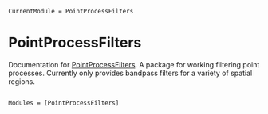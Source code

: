 ```@meta
CurrentModule = PointProcessFilters
```

# PointProcessFilters

Documentation for [PointProcessFilters](https://github.com/SDS-EPFL/PointProcessFilters.jl).
A package for working filtering point processes. Currently only provides bandpass filters for a variety of spatial regions.

```@index
```

```@autodocs
Modules = [PointProcessFilters]
```
